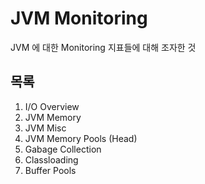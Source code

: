 # JVM Monitoring
JVM 에 대한 Monitoring 지표들에 대해 조자한 것

## 목록
1. I/O Overview
2. JVM Memory
3. JVM Misc
4. JVM Memory Pools (Head)
5. Gabage Collection
6. Classloading
7. Buffer Pools
